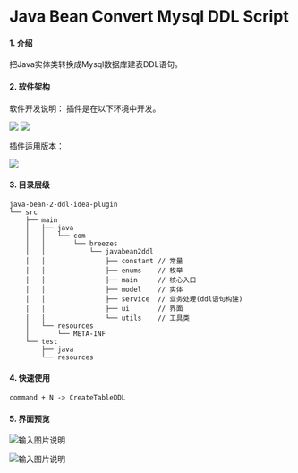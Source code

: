 # Java Bean Convert Mysql DDL Script

#### 1. 介绍
把Java实体类转换成Mysql数据库建表DDL语句。

#### 2. 软件架构
软件开发说明：
插件是在以下环境中开发。

![](https://img.shields.io/badge/JDK-11%20+-green.svg)
![](https://img.shields.io/badge/IDEA%20VERSION-2020.3%20+-yellow.svg)

插件适用版本：     

![](https://img.shields.io/badge/IDEA%20VERSION-2020.3%20+-blue.svg)


#### 3. 目录层级
```text
java-bean-2-ddl-idea-plugin
└── src
    ├── main
    │   ├── java
    │   │   └── com
    │   │       └── breezes
    │   │           └── javabean2ddl
    │   │               ├── constant // 常量
    │   │               ├── enums    // 枚举
    │   │               ├── main     // 核心入口
    │   │               ├── model    // 实体
    │   │               ├── service  // 业务处理(ddl语句构建)
    │   │               ├── ui       // 界面
    │   │               └── utils    // 工具类
    │   └── resources
    │       └── META-INF
    └── test
        ├── java
        └── resources

```

#### 4. 快速使用
`command + N -> CreateTableDDL`

#### 5. 界面预览

![输入图片说明](https://images.gitee.com/uploads/images/2021/0131/030430_f19b08e1_5081865.png "QQ20210131-030413@2x.png")

![输入图片说明](https://images.gitee.com/uploads/images/2021/0131/182433_2f1faa36_5081865.gif "ezgif.com-gif-maker.gif")